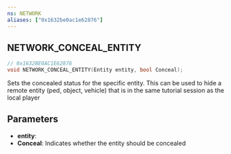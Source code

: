 ```yaml
---
ns: NETWORK
aliases: ["0x1632be0ac1e62876"]
---
```

## NETWORK_CONCEAL_ENTITY

```c
// 0x1632BE0AC1E62876
void NETWORK_CONCEAL_ENTITY(Entity entity, bool Conceal);
```

Sets the concealed status for the specific entity. This can be used to hide a remote entity (ped, object, vehicle) that is in the same tutorial session as the local player


## Parameters
* **entity**: 
* **Conceal**: Indicates whether the entity should be concealed
